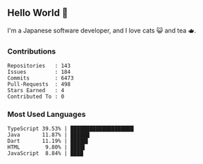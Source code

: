 ## Hello World 👋

I'm a Japanese software developer, and I love cats 😺 and tea 🫖.

### Contributions

    Repositories   : 143
    Issues         : 184
    Commits        : 6473
    Pull-Requests  : 498
    Stars Earned   : 4
    Contributed To : 0

### Most Used Languages

    TypeScript 39.53% | ████████████████████
    Java       11.87% | ██████
    Dart       11.19% | █████▌
    HTML        9.80% | ████▌
    JavaScript  8.84% | ████
